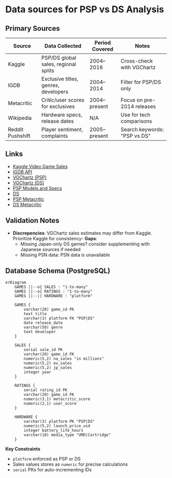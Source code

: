 # Data sources for PSP vs DS Analysis

## Primary Sources
| Source        | Data Collected                          | Period Covered | Notes                          |
|---------------|----------------------------------------|----------------|--------------------------------|
| Kaggle        | PSP/DS global sales, regional splits   | 2004–2016      | Cross-check with VGChartz      |
| IGDB          | Exclusive titles, genres, developers   | 2004–2014      | Filter for PSP/DS only         |
| Metacritic    | Critic/user scores for exclusives      | 2004–present   | Focus on pre-2014 releases     |
| Wikipedia     | Hardware specs, release dates          | N/A            | Use for tech comparisons       |
| Reddit Pushshift | Player sentiment, complaints         | 2005–present   | Search keywords: "PSP vs DS"   |

## Links
* [Kaggle Video Game Sales](https://www.kaggle.com/datasets/rush4ratio/video-game-sales-with-ratings/data)
* [IGDB API](https://www.igdb.com/api)
* [VGChartz (PSP)](https://www.vgchartz.com/games/games.php?name=&keyword=&console=PSP&region=All&developer=&publisher=&goty_year=&genre=&boxart=Both&banner=Both&ownership=Both&showmultiplat=No&results=50&order=Sales&showtotalsales=0&showtotalsales=1&showpublisher=0&showpublisher=1&showvgchartzscore=0&showvgchartzscore=1&shownasales=0&showdeveloper=0&showcriticscore=0&showcriticscore=1&showpalsales=0&showreleasedate=0&showreleasedate=1&showuserscore=0&showuserscore=1&showjapansales=0&showlastupdate=0&showlastupdate=1&showothersales=0&showshipped=0&showshipped=1)
* [VGChartz (DS)](https://www.vgchartz.com/games/games.php?name=&keyword=&console=DS&region=All&developer=&publisher=&goty_year=&genre=&boxart=Both&banner=Both&ownership=Both&showmultiplat=No&results=50&order=Sales&showtotalsales=0&showtotalsales=1&showpublisher=0&showpublisher=1&showvgchartzscore=0&showvgchartzscore=1&shownasales=0&showdeveloper=0&showcriticscore=0&showcriticscore=1&showpalsales=0&showreleasedate=0&showreleasedate=1&showuserscore=0&showuserscore=1&showjapansales=0&showlastupdate=0&showlastupdate=1&showothersales=0&showshipped=0&showshipped=1)
* [PSP Models and Specs](https://en.wikipedia.org/wiki/PlayStation_Portable)
* [DS](https://en.wikipedia.org/wiki/Nintendo_DS)
* [PSP Metacritic](https://www.metacritic.com/browse/game/psp/)
* [DS Metacritic](https://www.metacritic.com/browse/game/ds/)


## Validation Notes
- **Discrepencies**: VGChartz sales estimates may differ from Kaggle. Prioritize Kaggle for consistency- **Gaps**:
	-  Missing Japan-only DS games? consider supplementing with Japanese sources if needed
	-  Missing PSN data: PSN data is unavailable



## Database Schema (PostgreSQL)
```mermaid
erDiagram
    GAMES ||--o{ SALES : "1-to-many"
    GAMES ||--o{ RATINGS : "1-to-many"
    GAMES ||--|| HARDWARE : "platform"
    
    GAMES {
        varchar(20) game_id PK
        text title
        varchar(3) platform FK "PSP|DS"
        date release_date
        varchar(50) genre
        text developer
    }
    
    SALES {
        serial sale_id PK
        varchar(20) game_id FK
        numeric(5,2) na_sales "in millions"
        numeric(5,2) eu_sales
        numeric(5,2) jp_sales
        integer year
    }
    
    RATINGS {
        serial rating_id PK
        varchar(20) game_id FK
        numeric(3,1) metacritic_score
        numeric(2,1) user_score
    }
    
    HARDWARE {
        varchar(3) platform PK "PSP|DS"
        numeric(5,2) launch_price_usd
        integer battery_life_hours
        varchar(10) media_type "UMD|Cartridge"
    }
```

**Key Constraints**
* `platform` enforced as PSP or DS
* Sales values stores as `numeric` for precise calculations
* `serial` PKs for auto-incrementing IDs
